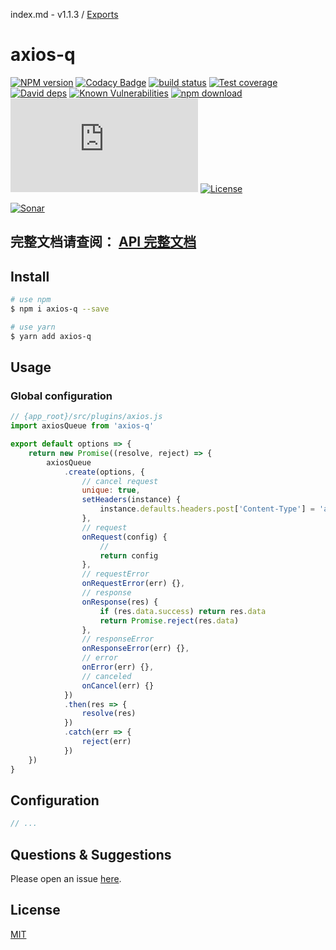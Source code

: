 index.md - v1.1.3 / [Exports](modules.md)

# axios-q

[![NPM version][npm-image]][npm-url]
[![Codacy Badge][codacy-image]][codacy-url]
[![build status][travis-image]][travis-url]
[![Test coverage][codecov-image]][codecov-url]
[![David deps][david-image]][david-url]
[![Known Vulnerabilities][snyk-image]][snyk-url]
[![npm download][download-image]][download-url]
[![gzip][gzip-image]][gzip-url]
[![License][license-image]][license-url]

[![Sonar][sonar-image]][sonar-url]

[npm-image]: https://img.shields.io/npm/v/axios-q.svg?style=flat-square
[npm-url]: https://npmjs.org/package/axios-q
[codacy-image]: https://app.codacy.com/project/badge/Grade/f70d4880e4ad4f40aa970eb9ee9d0696
[codacy-url]: https://www.codacy.com/gh/saqqdy/axios-q/dashboard?utm_source=github.com&utm_medium=referral&utm_content=saqqdy/axios-q&utm_campaign=Badge_Grade
[travis-image]: https://travis-ci.com/saqqdy/axios-q.svg?branch=master
[travis-url]: https://travis-ci.com/saqqdy/axios-q
[codecov-image]: https://img.shields.io/codecov/c/github/saqqdy/axios-q.svg?style=flat-square
[codecov-url]: https://codecov.io/github/saqqdy/axios-q?branch=master
[david-image]: https://img.shields.io/david/saqqdy/axios-q.svg?style=flat-square
[david-url]: https://david-dm.org/saqqdy/axios-q
[snyk-image]: https://snyk.io/test/npm/axios-q/badge.svg?style=flat-square
[snyk-url]: https://snyk.io/test/npm/axios-q
[download-image]: https://img.shields.io/npm/dm/axios-q.svg?style=flat-square
[download-url]: https://npmjs.org/package/axios-q
[gzip-image]: http://img.badgesize.io/https://unpkg.com/axios-q/lib/index.js?compression=gzip&label=gzip%20size:%20JS
[gzip-url]: http://img.badgesize.io/https://unpkg.com/axios-q/lib/index.js?compression=gzip&label=gzip%20size:%20JS
[license-image]: https://img.shields.io/badge/License-MIT-yellow.svg
[license-url]: LICENSE
[sonar-image]: https://sonarcloud.io/api/project_badges/quality_gate?project=saqqdy_axios-q
[sonar-url]: https://sonarcloud.io/dashboard?id=saqqdy_axios-q

## **完整文档请查阅： [API 完整文档](./docs/modules.md)**

## Install

```bash
# use npm
$ npm i axios-q --save

# use yarn
$ yarn add axios-q
```

## Usage

### Global configuration

```js
// {app_root}/src/plugins/axios.js
import axiosQueue from 'axios-q'

export default options => {
    return new Promise((resolve, reject) => {
        axiosQueue
            .create(options, {
                // cancel request
                unique: true,
                setHeaders(instance) {
                    instance.defaults.headers.post['Content-Type'] = 'application/x-www-form-urlencoded'
                },
                // request
                onRequest(config) {
                    //
                    return config
                },
                // requestError
                onRequestError(err) {},
                // response
                onResponse(res) {
                    if (res.data.success) return res.data
                    return Promise.reject(res.data)
                },
                // responseError
                onResponseError(err) {},
                // error
                onError(err) {},
                // canceled
                onCancel(err) {}
            })
            .then(res => {
                resolve(res)
            })
            .catch(err => {
                reject(err)
            })
    })
}
```

## Configuration

```js
// ...
```

## Questions & Suggestions

Please open an issue [here](https://github.com/saqqdy/axios-q/issues).

## License

[MIT](LICENSE)
